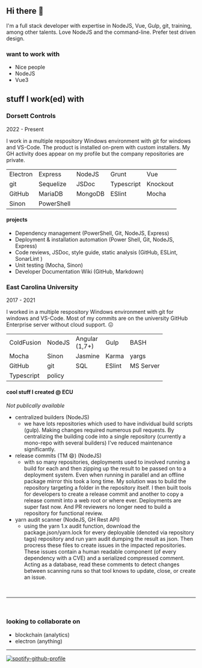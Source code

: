 ## Hi there 👋

I'm a full stack developer with expertise in NodeJS, Vue, Gulp, git, training, among other talents. Love NodeJS and the command-line. Prefer test driven design.

### want to work with

- Nice people
- NodeJS
- Vue3


## stuff I work(ed) with

### Dorsett Controls

2022 - Present

I work in a multiple respository Windows environment with git for windows and VS-Code. The product is installed on-prem with custom installers. My GH activity does appear on my profile but the company repositories are private.

<table>
 <tbody>
    <tr><td>Electron</td><td>Express</td><td>NodeJS</td><td>Grunt</td><td>Vue</td></tr>
    <tr><td>git</td><td>Sequelize</td><td>JSDoc</td><td>Typescript</td><td>Knockout</td></tr>
    <tr><td>GitHub</td><td>MariaDB</td><td>MongoDB</td><td>ESlint</td><td>Mocha</td></tr>
    <tr><td>Sinon</td><td>PowerShell</td></tr>
   </tbody>
 </table>

#### projects

- Dependency management (PowerShell, Git, NodeJS, Express)
- Deployment	& installation	automation	(Power Shell, Git, NodeJS, Express)
- Code	reviews, JSDoc, style guide, static analysis (GitHub, ESLint, SonarLint )
-	Unit	testing (Mocha, Sinon)
-	Developer	Documentation Wiki (GitHub, Markdown)


### East Carolina University

2017 - 2021

I worked in a multiple respository Windows environment with git for windows and VS-Code. Most of my commits are on the university GitHub Enterprise server without cloud support. :confounded:
  
  <table>
 <tbody>
    <tr><td>ColdFusion</td><td>NodeJS</td><td>Angular<br>(1,7+)</td><td>Gulp</td><td>BASH</td></tr>
    <tr><td>Mocha</td><td>Sinon</td><td>Jasmine</td><td>Karma</td><td>yargs</td></tr>
    <tr><td>GitHub</td><td>git</td><td>SQL</td><td>ESlint</td><td>MS Server</td></tr>
    <tr><td>Typescript</td><td>policy</td></tr>
   </tbody>
 </table>
 
#### cool stuff I created @ ECU

_Not publically available_

- centralized builders (NodeJS)
  - we have lots repositories which used to have individual build scripts (gulp). Making changes required numerous pull requests. By centralizing the building code into a single repository (currently a mono-repo with several builders) I've reduced maintenance significantly.
- release commits (TM 😄) (NodeJS)
  - with so many repositories, deployments used to involved running a build for each and then zipping up the result to be passed on to a deployment system. Even when running in parallel and an offline package mirror this took a long time. My solution was to build the repository targeting a folder in the repository itself. I then built tools for developers to create a release commit and another to copy a release commit into a web root or where ever. Deployments are super fast now. And PR reviewers no longer need to build a repository for functional review.
- yarn audit scanner (NodeJS, GH Rest API)
  - using the yarn 1.x audit function, download the package.json/yarn.lock for every deployable (denoted via repository tags) repository and run yarn audit dumping the result as json. Then procress these files to create issues in the impacted repositories. These issues contain a human readable component (of every dependency with a CVE) and a serialized compressed comment. Acting as a database, read these comments to detect changes between scanning runs so that tool knows to update, close, or create an issue.


<br><hr><br>

### looking to collaborate on

- blockchain (analytics) 
- electron (anything)

<hr>

[![spotify-github-profile](https://spotify-github-profile.vercel.app/api/view?uid=31bcnnv5e2tuh6whjl37ll3pl6ze&cover_image=true&theme=default&show_offline=true&background_color=121212&bar_color_cover=true)](https://spotify-github-profile.vercel.app/api/view?uid=31bcnnv5e2tuh6whjl37ll3pl6ze&redirect=true)
